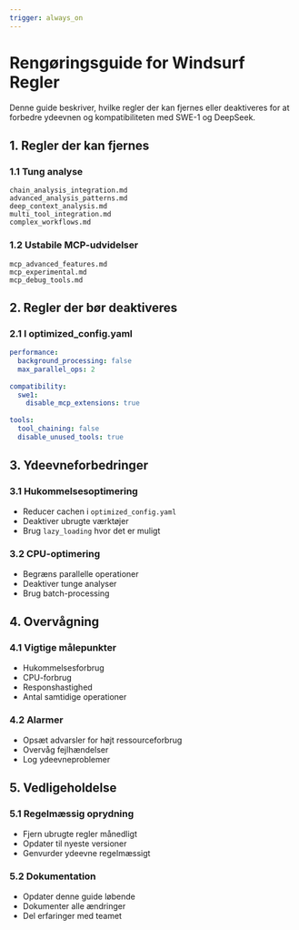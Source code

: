 ```yaml
---
trigger: always_on
---
```


# Rengøringsguide for Windsurf Regler

Denne guide beskriver, hvilke regler der kan fjernes eller deaktiveres for at forbedre ydeevnen og kompatibiliteten med SWE-1 og DeepSeek.

## 1. Regler der kan fjernes

### 1.1 Tung analyse
```
chain_analysis_integration.md
advanced_analysis_patterns.md
deep_context_analysis.md
multi_tool_integration.md
complex_workflows.md
```

### 1.2 Ustabile MCP-udvidelser
```
mcp_advanced_features.md
mcp_experimental.md
mcp_debug_tools.md
```

## 2. Regler der bør deaktiveres

### 2.1 I optimized_config.yaml
```yaml
performance:
  background_processing: false
  max_parallel_ops: 2
  
compatibility:
  swe1:
    disable_mcp_extensions: true
    
tools:
  tool_chaining: false
  disable_unused_tools: true
```

## 3. Ydeevneforbedringer

### 3.1 Hukommelsesoptimering
- Reducer cachen i `optimized_config.yaml`
- Deaktiver ubrugte værktøjer
- Brug `lazy_loading` hvor det er muligt

### 3.2 CPU-optimering
- Begræns parallelle operationer
- Deaktiver tunge analyser
- Brug batch-processing

## 4. Overvågning

### 4.1 Vigtige målepunkter
- Hukommelsesforbrug
- CPU-forbrug
- Responshastighed
- Antal samtidige operationer

### 4.2 Alarmer
- Opsæt advarsler for højt ressourceforbrug
- Overvåg fejlhændelser
- Log ydeevneproblemer

## 5. Vedligeholdelse

### 5.1 Regelmæssig oprydning
- Fjern ubrugte regler månedligt
- Opdater til nyeste versioner
- Genvurder ydeevne regelmæssigt

### 5.2 Dokumentation
- Opdater denne guide løbende
- Dokumenter alle ændringer
- Del erfaringer med teamet
